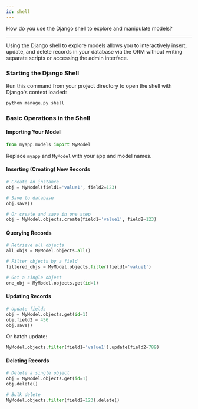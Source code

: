 ```yaml
---
id: shell
---
```


How do you use the Django shell to explore and manipulate models?

---

Using the Django shell to explore models allows you to interactively insert, update, and delete records in your database via the ORM without writing separate scripts or accessing the admin interface.

### Starting the Django Shell
Run this command from your project directory to open the shell with Django's context loaded:
```bash
python manage.py shell
```

### Basic Operations in the Shell

#### Importing Your Model
```python
from myapp.models import MyModel
```
Replace `myapp` and `MyModel` with your app and model names.

#### Inserting (Creating) New Records
```python
# Create an instance
obj = MyModel(field1='value1', field2=123)

# Save to database
obj.save()

# Or create and save in one step
obj = MyModel.objects.create(field1='value1', field2=123)
```

#### Querying Records
```python
# Retrieve all objects
all_objs = MyModel.objects.all()

# Filter objects by a field
filtered_objs = MyModel.objects.filter(field1='value1')

# Get a single object
one_obj = MyModel.objects.get(id=1)
```

#### Updating Records
```python
# Update fields
obj = MyModel.objects.get(id=1)
obj.field2 = 456
obj.save()
```

Or batch update:
```python
MyModel.objects.filter(field1='value1').update(field2=789)
```

#### Deleting Records
```python
# Delete a single object
obj = MyModel.objects.get(id=1)
obj.delete()

# Bulk delete
MyModel.objects.filter(field2=123).delete()
```